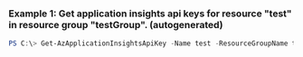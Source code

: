 ### Example 1: Get application insights api keys for resource "test" in resource group "testGroup". (autogenerated)
```powershell
PS C:\> Get-AzApplicationInsightsApiKey -Name test -ResourceGroupName testGroup
```

